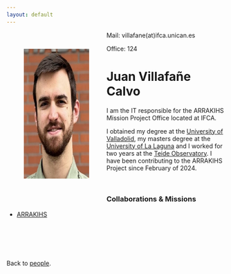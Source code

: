 ```yaml
---
layout: default
---
```




<p style="float: left; width: 30%; margin:40px"><img src="/assets/imgs/People/villafanej.jpg" style="width:224px;height:300px;">

Mail: villafane(at)ifca.unican.es

Office: 124

# Juan Villafañe Calvo

I am the IT responsible for the ARRAKIHS Mission Project Office located at IFCA.

I obtained my degree at the [University of Valladolid](https://www.uva.es/export/sites/uva/), my masters degree at the [University of La Laguna](https://www.ull.es/) and I worked for two years at the [Teide Observatory](https://www.iac.es/es/observatorios-de-canarias/observatorio-del-teide). I have been contributing to the ARRAKIHS Project since February of 2024.

<br>

### Collaborations & Missions

- [ARRAKIHS](https://www.arrakihs-mission.eu/)


<br>
<br>
<br>
<br>

Back to [people]({{site.url}}/people).
